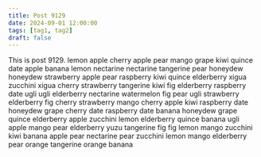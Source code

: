 ```yaml
---
title: Post 9129
date: 2024-09-01 12:00:00
tags: [tag1, tag2]
draft: false
---
```

This is post 9129.
lemon
apple
cherry
apple
pear
mango
grape
kiwi
quince
date
apple
banana
lemon
nectarine
nectarine
tangerine
pear
honeydew
honeydew
strawberry
apple
pear
raspberry
kiwi
quince
elderberry
xigua
zucchini
xigua
cherry
strawberry
tangerine
kiwi
fig
elderberry
raspberry
date
ugli
ugli
elderberry
nectarine
watermelon
fig
pear
ugli
strawberry
elderberry
fig
cherry
strawberry
mango
cherry
apple
kiwi
raspberry
date
honeydew
grape
cherry
date
raspberry
date
banana
honeydew
grape
quince
elderberry
apple
zucchini
lemon
elderberry
quince
banana
ugli
apple
mango
pear
elderberry
yuzu
tangerine
fig
fig
lemon
mango
zucchini
kiwi
banana
apple
pear
nectarine
pear
zucchini
lemon
mango
elderberry
pear
orange
tangerine
orange
banana
